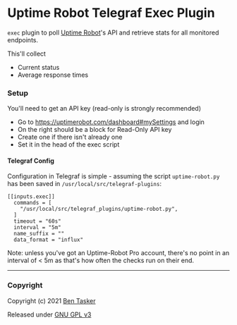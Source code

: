 # Uptime Robot Telegraf Exec Plugin

`exec` plugin to poll [Uptime Robot](https://uptimerobot.com)'s API and retrieve stats for all monitored endpoints.

This'll collect

- Current status
- Average response times


### Setup

You'll need to get an API key (read-only is strongly recommended)

- Go to https://uptimerobot.com/dashboard#mySettings and login
- On the right should be a block for Read-Only API key
- Create one if there isn't already one
- Set it in the head of the exec script


#### Telegraf Config

Configuration in Telegraf is simple - assuming the script `uptime-robot.py` has been saved in `/usr/local/src/telegraf-plugins`:
```
[[inputs.exec]]
  commands = [
    "/usr/local/src/telegraf_plugins/uptime-robot.py",
  ]
  timeout = "60s"
  interval = "5m"
  name_suffix = ""
  data_format = "influx"
```

Note: unless you've got an Uptime-Robot Pro account, there's no point in an interval of < 5m as that's how often the checks run on their end.


---

### Copyright

Copyright (c) 2021 [Ben Tasker](https://www.bentasker.co.uk)

Released under [GNU GPL v3](https://www.gnu.org/licenses/gpl-3.0.txt)
